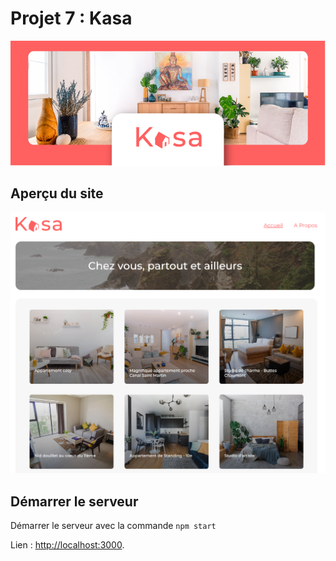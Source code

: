 # Projet 7 : Kasa

![cover](./img/Kasa.png)

## Aperçu du site

![cover](./img/accueil.png)

## Démarrer le serveur

Démarrer le serveur avec la commande `npm start`

Lien : [http://localhost:3000](http://localhost:3000).
